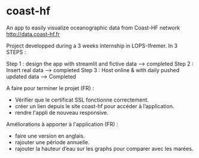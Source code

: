 # coast-hf
An app to easily visualize oceanographic data from Coast-HF network
http://data.coast-hf.fr

Project developped during a 3 weeks internship in LOPS-Ifremer.
In 3 STEPS :

Step 1 : design the app with streamlit and fictive data --> completed
Step 2 : Insert real data --> completed
Step 3 : Host online & with daily pushed updated data --> Completed

A faire pour terminer le projet (FR) : 
- Vérifier que le certificat SSL fonctionne correctement.
- créer un lien depuis le site coast-hf pour accéder à l’application.
- rendre l'appli de nouveau responsive.

Améliorations à apporter à l'application (FR) :
- faire une version en anglais.
- rajouter une période annuelle.
- rajouter la hauteur d’eau sur les graphs pour comparer avec les marées.

